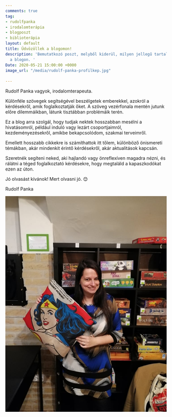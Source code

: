 ```yaml
---
comments: true
tag:
- rudolfpanka
- irodalomterápia
- blogposzt
- biblioterápia
layout: default
title: Üdvözöllek a blogomon!
description: 'Bemutatkozó poszt, melyből kiderül, milyen jellegű tartalmakra számíthatsz
  a blogon. '
Date: 2020-05-21 15:00:00 +0000
image_url: "/media/rudolf-panka-profilkep.jpg"

---
```

Rudolf Panka vagyok, irodalomterapeuta.

Különféle szövegek segítségével beszélgetek emberekkel, azokról a kérdésekről, amik foglalkoztatják őket. A szöveg vezérfonala mentén jutunk előre dilemmáikban, látunk tisztábban problémáik terén.

Ez a blog arra szolgál, hogy tudjak nektek hosszabban mesélni a hivatásomról, például induló vagy lezárt csoportjaimról, kezdeményezésekről, amikbe bekapcsolódom, szakmai terveimről.

Emellett hosszabb cikkekre is számíthattok itt tőlem, különböző önismereti témákban, akár mindenkit érintő kérdésekről, akár aktualitások kapcsán.

Szeretnék segíteni neked, aki hajlandó vagy önreflexíven magadra nézni, és rálátni a téged foglalkoztató kérdésekre, hogy megtaláld a kapaszkodókat ezen az úton.

Jó olvasást kívánok! Mert olvasni jó. 😊

Rudolf Panka

![](/media/88155086_869608250155534_8983587663441297408_n.jpg)